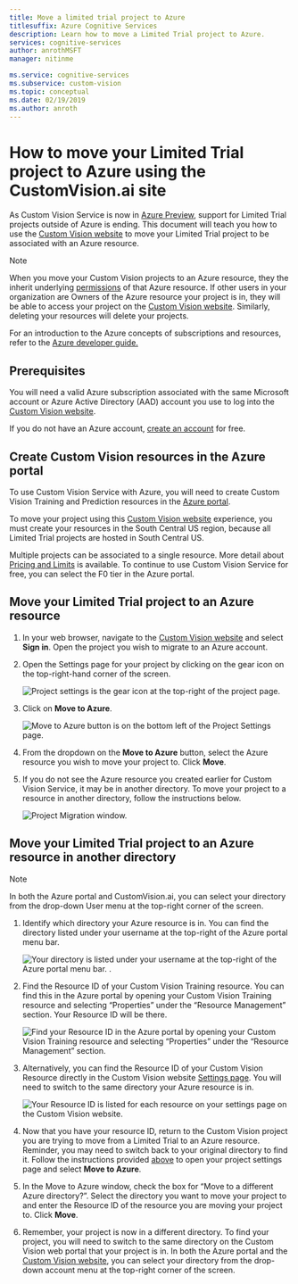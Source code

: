 ```yaml
---
title: Move a limited trial project to Azure
titlesuffix: Azure Cognitive Services
description: Learn how to move a Limited Trial project to Azure. 
services: cognitive-services
author: anrothMSFT
manager: nitinme

ms.service: cognitive-services
ms.subservice: custom-vision
ms.topic: conceptual
ms.date: 02/19/2019
ms.author: anroth
---
```




# How to move your Limited Trial project to Azure using the CustomVision.ai site


As Custom Vision Service is now in [Azure Preview](https://azure.microsoft.com/services/preview/), support for Limited Trial projects outside of Azure is ending. This document will teach you how to use the [Custom Vision website](https://customvision.ai) to move your Limited Trial project to be associated with an Azure resource. 

> [!NOTE]
> When you move your Custom Vision projects to an Azure resource, they the inherit underlying [permissions]( https://docs.microsoft.com/azure/role-based-access-control/role-assignments-portal) of that Azure resource. If other users in your organization are Owners of the Azure resource your project is in, they will be able to access your project on the [Custom Vision website](https://customvision.ai). Similarly, deleting your resources will delete your projects.  


For an introduction to the Azure concepts of subscriptions and resources, refer to the [Azure developer guide.](https://docs.microsoft.com/azure/guides/developer/azure-developer-guide#manage-your-subscriptions)


## Prerequisites

You will need a valid Azure subscription associated with the same Microsoft account or Azure Active Directory (AAD) account you use to log into the [Custom Vision website](https://customvision.ai). 

If you do not have an Azure account, [create an account](https://azure.microsoft.com/free/) for free.


## Create Custom Vision resources in the Azure portal
To use Custom Vision Service with Azure, you will need to create Custom Vision Training and Prediction resources in the [Azure portal](https://portal.azure.com/?microsoft_azure_marketplace_ItemHideKey=microsoft_azure_cognitiveservices_customvision#create/Microsoft.CognitiveServicesCustomVision). 

 To move your project using this [Custom Vision website](https://customvision.ai) experience, you must create your resources in the South Central US region, because all Limited Trial projects are hosted in South Central US. 

Multiple projects can be associated to a single resource. More detail about [Pricing and Limits](https://docs.microsoft.com/azure/cognitive-services/custom-vision-service/limits-and-quotas) is available. To continue to use Custom Vision Service for free, you can select the F0 tier in the Azure portal. 


## Move your Limited Trial project to an Azure resource

1.  In your web browser, navigate to the [Custom Vision website](https://customvision.ai) and select __Sign in__. Open the project you wish to migrate to an Azure account. 
2.  Open the Settings page for your project by clicking on the gear icon on the top-right-hand corner of the screen. 

    ![Project settings is the gear icon at the top-right of the project page.](./media/move-your-project-to-azure/settings-icon.png)


3. Click on __Move to Azure__.

    ![Move to Azure button is on the bottom left of the Project Settings page.](./media/move-your-project-to-azure/move-to-azure.jpg)


4. From the dropdown on the __Move to Azure__ button, select the Azure resource you wish to move your project to. Click __Move__. 

5. If you do not see the Azure resource you created earlier for Custom Vision Service, it may be in another directory. To move your project to a resource in another directory, follow the instructions below. 

    ![Project Migration window.](./media/move-your-project-to-azure/Project_Migration_Window.jpg)


## Move your Limited Trial project to an Azure resource in another directory 

> [!NOTE]
> In both the Azure portal and CustomVision.ai, you can select your directory from the drop-down User menu at the top-right corner of the screen.   


1. Identify which directory your Azure resource is in. You can find the directory listed under your username at the top-right of the Azure portal menu bar. 

    ![Your directory is listed under your username at the top-right of the Azure portal menu bar. .](./media/move-your-project-to-azure/identify_directory.jpg)

2. Find the Resource ID of your Custom Vision Training resource. You can find this in the Azure portal by opening your Custom Vision Training resource and selecting “Properties” under the “Resource Management” section. Your Resource ID will be there. 

    ![Find your Resource ID in the Azure portal by opening your Custom Vision Training resource and selecting “Properties” under the “Resource Management” section.](./media/move-your-project-to-azure/resource_ID_azure_portal.jpg)


3. Alternatively, you can find the Resource ID of your Custom Vision Resource directly in the Custom Vision website [Settings page]( https://www.customvision.ai/projects#/settings). You will need to switch to the same directory your Azure resource is in.

    ![Your Resource ID is listed for each resource on your settings page on the Custom Vision website.](./media/move-your-project-to-azure/resource_ID_CVS_portal.jpg)

4. Now that you have your resource ID, return to the Custom Vision project you are trying to move from a Limited Trial to an Azure resource. Reminder, you may need to switch back to your original directory to find it. Follow the instructions provided [above](#move-your-limited-trial-project-to-an-azure-resource) to open your project settings page and select __Move to Azure__. 


5. In the Move to Azure window, check the box for “Move to a different Azure directory?”. Select the directory you want to move your project to and enter the Resource ID of the resource you are moving your project to. Click __Move__. 



5. Remember, your project is now in a different directory. To find your project, you will need to switch to the same directory on the Custom Vision web portal that your project is in. In both the Azure portal and the [Custom Vision website](https://customvision.ai), you can select your directory from the drop-down account menu at the top-right corner of the screen. 


